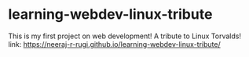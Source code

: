# learning-webdev-linux-tribute
This is my first project on web development! A tribute to Linux Torvalds!
link: https://neeraj-r-rugi.github.io/learning-webdev-linux-tribute/

